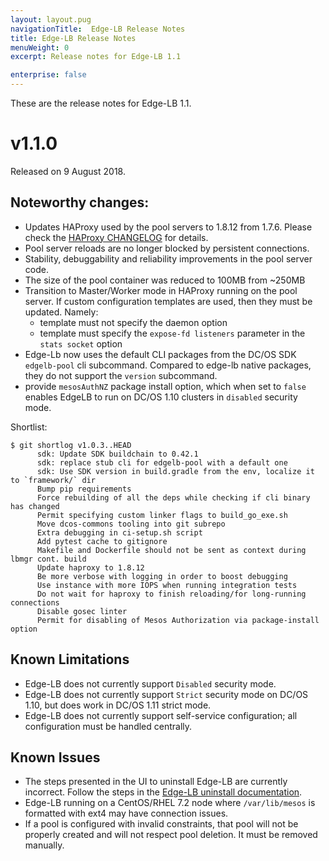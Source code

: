 ```yaml
---
layout: layout.pug
navigationTitle:  Edge-LB Release Notes
title: Edge-LB Release Notes
menuWeight: 0
excerpt: Release notes for Edge-LB 1.1

enterprise: false
---
```


These are the release notes for Edge-LB 1.1.

# v1.1.0

Released on 9 August 2018.

## Noteworthy changes:

- Updates HAProxy used by the pool servers to 1.8.12 from 1.7.6. Please check the [HAProxy CHANGELOG](http://git.haproxy.org/?p=haproxy-1.8.git;a=blob;f=CHANGELOG;hb=8a200c71bd0848752b71a1aed5727563962b3a1a) for details.
- Pool server reloads are no longer blocked by persistent connections.
- Stability, debuggability and reliability improvements in the pool server code.
- The size of the pool container was reduced to 100MB from ~250MB
- Transition to Master/Worker mode in HAProxy running on the pool server. If custom configuration templates are used, then they must be updated. Namely:
  - template must not specify the daemon option
  - template must specify the `expose-fd listeners` parameter in the `stats socket` option
- Edge-Lb now uses the default CLI packages from the DC/OS SDK `edgelb-pool` cli subcommand. Compared to edge-lb native packages, they do not support the `version` subcommand.
- provide `mesosAuthNZ` package install option, which when set to `false` enables EdgeLB to run on DC/OS 1.10 clusters in `disabled` security mode.

Shortlist:

```
$ git shortlog v1.0.3..HEAD
      sdk: Update SDK buildchain to 0.42.1
      sdk: replace stub cli for edgelb-pool with a default one
      sdk: Use SDK version in build.gradle from the env, localize it to `framework/` dir
      Bump pip requirements
      Force rebuilding of all the deps while checking if cli binary has changed
      Permit specifying custom linker flags to build_go_exe.sh
      Move dcos-commons tooling into git subrepo
      Extra debugging in ci-setup.sh script
      Add pytest cache to gitignore
      Makefile and Dockerfile should not be sent as context during lbmgr cont. build
      Update haproxy to 1.8.12
      Be more verbose with logging in order to boost debugging
      Use instance with more IOPS when running integration tests
      Do not wait for haproxy to finish reloading/for long-running connections
      Disable gosec linter
      Permit for disabling of Mesos Authorization via package-install option
```

## Known Limitations

* Edge-LB does not currently support `Disabled` security mode.
* Edge-LB does not currently support `Strict` security mode on DC/OS 1.10, but does work in DC/OS 1.11 strict mode.
* Edge-LB does not currently support self-service configuration; all configuration must be handled centrally.

## Known Issues

* The steps presented in the UI to uninstall Edge-LB are currently incorrect. Follow the steps in the [Edge-LB uninstall documentation](/services/edge-lb/1.1/uninstalling/).
* Edge-LB running on a CentOS/RHEL 7.2 node where `/var/lib/mesos` is formatted with ext4 may have connection issues.
* If a pool is configured with invalid constraints, that pool will not be properly created and will not respect pool deletion.  It must be removed manually.
